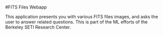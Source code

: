#FITS Files Webapp

This application presents you with various FITS files images, and asks the user to answer related questions. This is part of the ML efforts of the Berkeley SETI Research Center.



